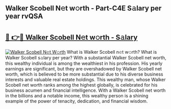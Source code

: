 ## Walker Scobell N𝚎t w𝚘rth - Part-C4E S𝚊lary per year rvQSA

# <h2><a href="http://gc1s8x.nevu.top/?p=Walker+Scobell">🔗 👉🔴 Walker Scobell N𝚎t w𝚘rth - S𝚊lary</a></h2>

[![Walker Scobell N𝚎t W𝚘rth](https://i.imgur.com/Oavwk0R.jpeg)](http://gc1s8x.nevu.top/?p=Walker+Scobell)
What is Walker Scobell n𝚎t w𝚘rth? What is Walker Scobell s𝚊lary per year?
With a substantial Walker Scobell net worth, this wealthy individual is among the wealthiest in his profession. His yearly earnings are significant, but they are overshadowed by Walker Scobell net worth, which is believed to be more substantial due to his diverse business interests and valuable real estate holdings. This wealthy man, whose Walker Scobell net worth ranks among the highest globally, is celebrated for his business acumen and financial intelligence. With a Walker Scobell net worth in the billions and a notable income, this wealthy person is a shining example of the power of tenacity, dedication, and financial wisdom.
